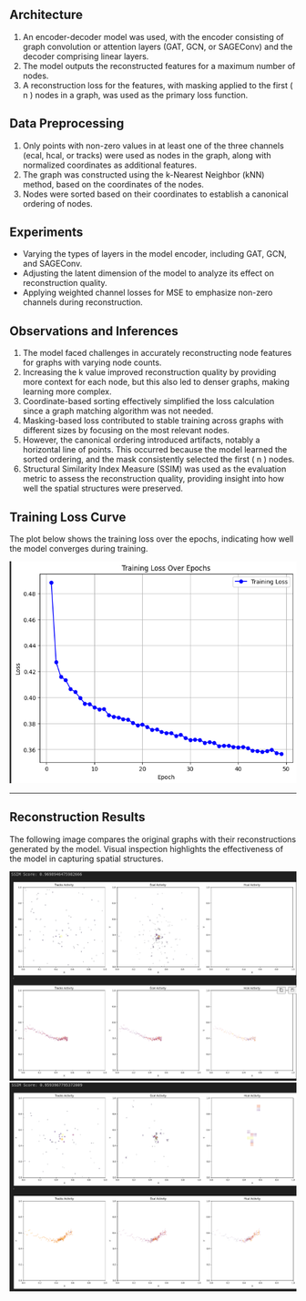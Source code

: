 ## Architecture  

1. An encoder-decoder model was used, with the encoder consisting of graph convolution or attention layers (GAT, GCN, or SAGEConv) and the decoder comprising linear layers.  
2. The model outputs the reconstructed features for a maximum number of nodes.  
3. A reconstruction loss for the features, with masking applied to the first \( n \) nodes in a graph, was used as the primary loss function.  

## Data Preprocessing  

1. Only points with non-zero values in at least one of the three channels (ecal, hcal, or tracks) were used as nodes in the graph, along with normalized coordinates as additional features.  
2. The graph was constructed using the k-Nearest Neighbor (kNN) method, based on the coordinates of the nodes.  
3. Nodes were sorted based on their coordinates to establish a canonical ordering of nodes.  

## Experiments  

- Varying the types of layers in the model encoder, including GAT, GCN, and SAGEConv.  
- Adjusting the latent dimension of the model to analyze its effect on reconstruction quality.  
- Applying weighted channel losses for MSE to emphasize non-zero channels during reconstruction.  

## Observations and Inferences  

1. The model faced challenges in accurately reconstructing node features for graphs with varying node counts.  
2. Increasing the k value improved reconstruction quality by providing more context for each node, but this also led to denser graphs, making learning more complex.  
3. Coordinate-based sorting effectively simplified the loss calculation since a graph matching algorithm was not needed.  
4. Masking-based loss contributed to stable training across graphs with different sizes by focusing on the most relevant nodes.  
5. However, the canonical ordering introduced artifacts, notably a horizontal line of points. This occurred because the model learned the sorted ordering, and the mask consistently selected the first \( n \) nodes.  
6. Structural Similarity Index Measure (SSIM) was used as the evaluation metric to assess the reconstruction quality, providing insight into how well the spatial structures were preserved.  

## Training Loss Curve

The plot below shows the training loss over the epochs, indicating how well the model converges during training.

![Training Loss Curve](./images/training_loss.png)

---

## Reconstruction Results

The following image compares the original graphs with their reconstructions generated by the model. Visual inspection highlights the effectiveness of the model in capturing spatial structures.

![Reconstruction Results](./images/recon1.png)
![Reconstruction Results](./images/recon2.png)
